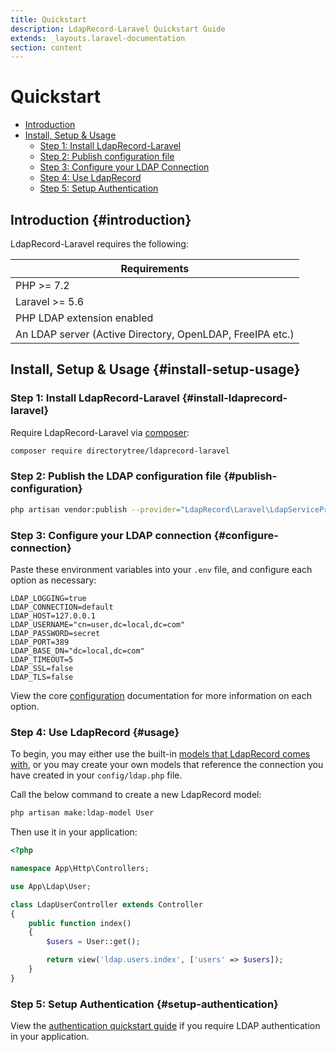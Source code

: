 ```yaml
---
title: Quickstart
description: LdapRecord-Laravel Quickstart Guide
extends: _layouts.laravel-documentation
section: content
---
```


# Quickstart

- [Introduction](#introduction)
- [Install, Setup & Usage](#install-setup-usage)
  - [Step 1: Install LdapRecord-Laravel](#install-ldaprecord-laravel)
  - [Step 2: Publish configuration file](#publish-configuration)
  - [Step 3: Configure your LDAP Connection](#configure-connection)
  - [Step 4: Use LdapRecord](#usage)
  - [Step 5: Setup Authentication](#setup-authentication)

## Introduction {#introduction}

LdapRecord-Laravel requires the following:

Requirements |
--- |
PHP >= 7.2 |
Laravel >= 5.6 |
PHP LDAP extension enabled |
An LDAP server (Active Directory, OpenLDAP, FreeIPA etc.) |

## Install, Setup & Usage {#install-setup-usage}

### Step 1: Install LdapRecord-Laravel {#install-ldaprecord-laravel}

Require LdapRecord-Laravel via [composer](https://getcomposer.org/):

```bash
composer require directorytree/ldaprecord-laravel
```

### Step 2: Publish the LDAP configuration file {#publish-configuration}

```bash
php artisan vendor:publish --provider="LdapRecord\Laravel\LdapServiceProvider"
```

### Step 3: Configure your LDAP connection {#configure-connection}

Paste these environment variables into your `.env` file, and configure each option as necessary:

```dotenv
LDAP_LOGGING=true
LDAP_CONNECTION=default
LDAP_HOST=127.0.0.1
LDAP_USERNAME="cn=user,dc=local,dc=com"
LDAP_PASSWORD=secret
LDAP_PORT=389
LDAP_BASE_DN="dc=local,dc=com"
LDAP_TIMEOUT=5
LDAP_SSL=false
LDAP_TLS=false
```

View the core [configuration](/docs/configuration) documentation for more information on each option.

### Step 4: Use LdapRecord {#usage}

To begin, you may either use the built-in [models that LdapRecord comes with](/docs/models#predefined-models),
or you may create your own models that reference the connection you have created in your `config/ldap.php` file.

Call the below command to create a new LdapRecord model:

```bash
php artisan make:ldap-model User
```

Then use it in your application:

```php
<?php

namespace App\Http\Controllers;

use App\Ldap\User;

class LdapUserController extends Controller
{
    public function index()
    {
        $users = User::get();

        return view('ldap.users.index', ['users' => $users]);
    }
}
```

### Step 5: Setup Authentication {#setup-authentication}

View the [authentication quickstart guide](/docs/laravel/auth/quickstart) if you require LDAP authentication in your application.
